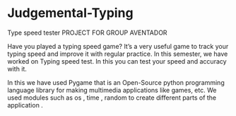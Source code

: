 # Judgemental-Typing
Type speed tester
PROJECT FOR GROUP AVENTADOR

Have you played a typing speed game? It’s a very useful game to track your typing speed and improve it with regular practice. In this semester, we have worked on Typing speed test. In this you can test your speed and accuracy with it.

In this we have used Pygame that is an Open-Source python programming language library for making multimedia applications like games, etc. We used modules such as os , time , random to create different parts of the application .
